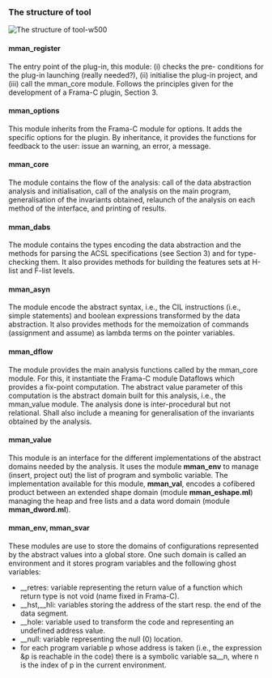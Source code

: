 
 

### The structure of tool

 
![The structure of tool-w500](https://lh3.googleusercontent.com/-oU_lkts2hyQ/WzIJ6bjnR1I/AAAAAAAAAC4/wg1NBQuJZYkL-NBgBiFZOeyfDvPf7QNNACHMYCw/I/Screenshot%2B2018-06-26%2Bat%2B11.39.28.png)

#### mman_register
The entry point of the plug-in, this module: (i) checks the pre- conditions for the plug-in launching (really needed?), (ii) initialise the plug-in project, and (iii) call the mman_core module. Follows the principles given for the development of a Frama-C plugin, Section 3.


#### mman_options
This module inherits from the Frama-C module for options. It adds the specific options for the plugin. By inheritance, it provides the functions for feedback to the user: issue an warning, an error, a message.

#### mman_core
The module contains the flow of the analysis: call of the data abstraction analysis and initialisation, call of the analysis on the main program, generalisation of the invariants obtained, relaunch of the analysis on each method of the interface, and printing of results.


#### mman_dabs
The module contains the types encoding the data abstraction and the methods for parsing the ACSL specifications (see Section 3) and for type- checking them. It also provides methods for building the features sets at H-list and F-list levels.

#### mman_asyn
The module encode the abstract syntax, i.e., the CIL instructions (i.e., simple statements) and boolean expressions transformed by the data abstraction. It also provides methods for the memoization of commands (assignment and assume) as lambda terms on the pointer variables.

#### mman_dflow
The module provides the main analysis functions called by the mman_core module. For this, it instantiate the Frama-C module Dataflows which provides a fix-point computation. The abstract value parameter of this computation is the abstract domain built for this analysis, i.e., the mman_value module. The analysis done is inter-procedural but not relational. Shall also include a meaning for generalisation of the invariants obtained by the analysis.

#### mman_value
This module is an interface for the different implementations of the abstract domains needed by the analysis. It uses the module **mman_env** to manage (insert, project out) the list of program and symbolic variable. The implementation available for this module, **mman_val**, encodes a cofibered product between an extended shape domain (module **mman_eshape.ml**) managing the heap and free lists and a data word domain (module **mman_dword.ml**).


#### mman_env, mman_svar
These modules are use to store the domains of configurations represented by the abstract values into a global store. One such domain is called an environment and it stores program variables and the following ghost variables:


- __retres: variable representing the return value of a function which return type is not void (name fixed in Frama-C).
- __hst,__hli: variables storing the address of the start resp. the end of the data segment.
- __hole: variable used to transform the code and representing an undefined address value.
- __null: variable representing the null (0) location.
- for each program variable p whose address is taken (i.e., the expression &p is reachable in the code) there is a symbolic variable sa__n, where n is the index of p in the current environment.


